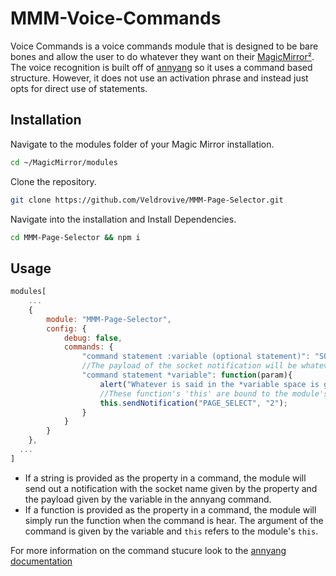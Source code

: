 # MMM-Voice-Commands
Voice Commands is a voice commands module that is designed to be bare bones and allow the user to do whatever they want on their [MagicMirror²](https://github.com/MichMich/MagicMirror). The voice recognition is built off of [annyang](https://github.com/TalAter/annyang) so it uses a command based structure. However, it does not use an activation phrase and instead just opts for direct use of statements.

## Installation
Navigate to the modules folder of your Magic Mirror installation.
```bash
cd ~/MagicMirror/modules
```

Clone the repository.
```bash
git clone https://github.com/Veldrovive/MMM-Page-Selector.git
```

Navigate into the installation and Install Dependencies.
```bash
cd MMM-Page-Selector && npm i
```

## Usage
```js
modules[
    ...
    {
        module: "MMM-Page-Selector",
        config: {
            debug: false,
            commands: {
                "command statement :variable (optional statement)": "SOCKET_NOTIFICATION_NAME",
                //The payload of the socket notification will be whatever is said in the :variable
                "command statement *variable": function(param){
                    alert("Whatever is said in the *variable space is given as the "+param);
                    //These function's 'this' are bound to the module's 'this' so you can do stuff like:
                    this.sendNotification("PAGE_SELECT", "2");
                }
            }
        }
    },
  ...
]
```
- If a string is provided as the property in a command, the module will send out a notification with the socket name given by the property and the payload given by the variable in the annyang command.<br/>
- If a function is provided as the property in a command, the module will simply run the function when the command is hear. The argument of the command is given by the variable and `this` refers to the module's `this`.

For more information on the command stucure look to the [annyang documentation](https://www.talater.com/annyang/)
